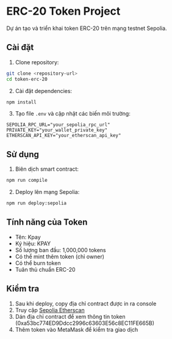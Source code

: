 # ERC-20 Token Project

Dự án tạo và triển khai token ERC-20 trên mạng testnet Sepolia.

## Cài đặt

1. Clone repository:
```bash
git clone <repository-url>
cd token-erc-20
```

2. Cài đặt dependencies:
```bash
npm install
```

3. Tạo file `.env` và cập nhật các biến môi trường:
```
SEPOLIA_RPC_URL="your_sepolia_rpc_url"
PRIVATE_KEY="your_wallet_private_key"
ETHERSCAN_API_KEY="your_etherscan_api_key"
```

## Sử dụng

1. Biên dịch smart contract:
```bash
npm run compile
```

2. Deploy lên mạng Sepolia:
```bash
npm run deploy:sepolia
```

## Tính năng của Token

- Tên: Kpay
- Ký hiệu: KPAY
- Số lượng ban đầu: 1,000,000 tokens
- Có thể mint thêm token (chỉ owner)
- Có thể burn token
- Tuân thủ chuẩn ERC-20

## Kiểm tra

1. Sau khi deploy, copy địa chỉ contract được in ra console
2. Truy cập [Sepolia Etherscan](https://sepolia.etherscan.io/)
3. Dán địa chỉ contract để xem thông tin token
(0xa53bc774ED9Ddcc2996c63603E56c8EC11FE665B)
4. Thêm token vào MetaMask để kiểm tra giao dịch 
